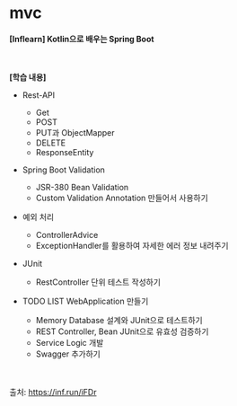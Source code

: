# mvc
<B>[Inflearn] Kotlin으로 배우는 Spring Boot</B>
 
<br><br>
<B>[학습 내용]</B>
 
- Rest-API
  - Get
  - POST
  - PUT과 ObjectMapper
  - DELETE
  - ResponseEntity
 
- Spring Boot Validation
  - JSR-380 Bean Validation
  - Custom Validation Annotation 만들어서 사용하기
 
- 예외 처리
  - ControllerAdvice
  - ExceptionHandler를 활용하여 자세한 에러 정보 내려주기
 
- JUnit
  - RestController 단위 테스트 작성하기
 
- TODO LIST WebApplication 만들기
  - Memory Database 설계와 JUnit으로 테스트하기
  - REST Controller, Bean JUnit으로 유효성 검증하기
  - Service Logic 개발
  - Swagger 추가하기

<br><br>
출처: https://inf.run/iFDr
